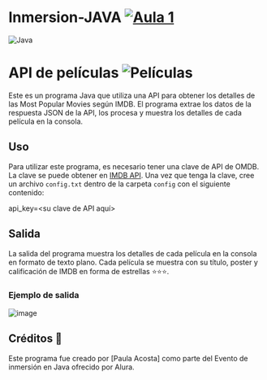 # Inmersion-JAVA [![Aula 1](https://img.shields.io/badge/Aula%201-%F0%9F%8D%B5-blueviolet?style=for-the-badge&logo=coffeescript)](https://en.wikipedia.org/wiki/CoffeeScript)
![Java](https://img.shields.io/badge/Java-007396?logo=java&logoColor=white)





# API de películas ![Películas](https://img.shields.io/badge/-🎬-FF6347?style=flat-square&logoWidth=20&logoColor=white)




Este es un programa Java que utiliza una API para obtener los detalles de las Most Popular Movies según IMDB. El programa extrae los datos de la respuesta JSON de la API, los procesa y muestra los detalles de cada película en la consola.

## Uso

Para utilizar este programa, es necesario tener una clave de API de OMDB. La clave se puede obtener en [IMDB API]( https://imdb-api.com/). Una vez que tenga la clave, cree un archivo `config.txt` dentro de la carpeta `config` con el siguiente contenido:

api_key=<su clave de API aquí>

## Salida

La salida del programa muestra los detalles de cada película en la consola en formato de texto plano. Cada película se muestra con su título, poster y calificación de IMDB en forma de estrellas ⭐⭐⭐.

### Ejemplo de salida
![image](https://user-images.githubusercontent.com/97809361/229014974-ed770359-5e54-4f62-a030-9b84a6a91579.png)


## Créditos 🧾

Este programa fue creado por [Paula Acosta] como parte del Evento de inmersión en Java ofrecido por Alura.



